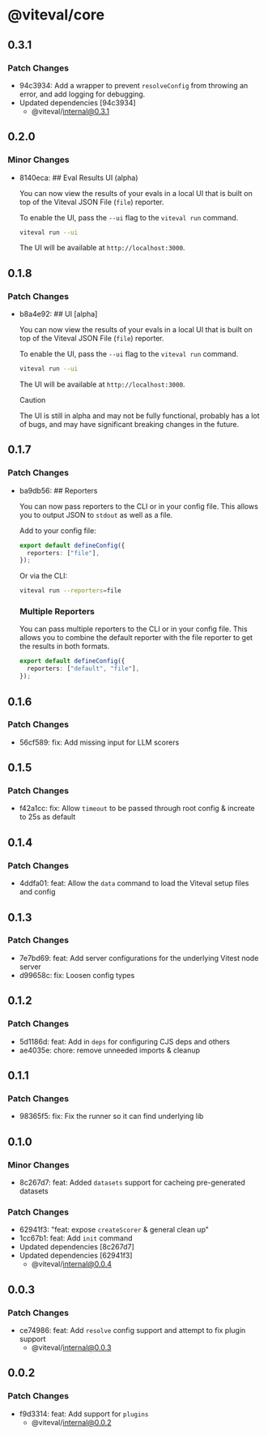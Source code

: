 # @viteval/core

## 0.3.1

### Patch Changes

- 94c3934: Add a wrapper to prevent `resolveConfig` from throwing an error, and add logging for debugging.
- Updated dependencies [94c3934]
  - @viteval/internal@0.3.1

## 0.2.0

### Minor Changes

- 8140eca: ## Eval Results UI (alpha)

  You can now view the results of your evals in a local UI that is built on top of the Viteval JSON File (`file`) reporter.

  To enable the UI, pass the `--ui` flag to the `viteval run` command.

  ```sh
  viteval run --ui
  ```

  The UI will be available at `http://localhost:3000`.

## 0.1.8

### Patch Changes

- b8a4e92: ## UI [alpha]

  You can now view the results of your evals in a local UI that is built on top of the Viteval JSON File (`file`) reporter.

  To enable the UI, pass the `--ui` flag to the `viteval run` command.

  ```sh
  viteval run --ui
  ```

  The UI will be available at `http://localhost:3000`.

  > [!CAUTION]
  > The UI is still in alpha and may not be fully functional, probably has a lot of bugs, and may have significant breaking changes in the future.

## 0.1.7

### Patch Changes

- ba9db56: ## Reporters

  You can now pass reporters to the CLI or in your config file. This allows you to output JSON to `stdout` as well as a file.

  Add to your config file:

  ```ts
  export default defineConfig({
    reporters: ["file"],
  });
  ```

  Or via the CLI:

  ```sh
  viteval run --reporters=file
  ```

  ### Multiple Reporters

  You can pass multiple reporters to the CLI or in your config file. This allows you to combine the default reporter with the file reporter to get the results in both formats.

  ```ts
  export default defineConfig({
    reporters: ["default", "file"],
  });
  ```

## 0.1.6

### Patch Changes

- 56cf589: fix: Add missing input for LLM scorers

## 0.1.5

### Patch Changes

- f42a1cc: fix: Allow `timeout` to be passed through root config & increate to 25s as default

## 0.1.4

### Patch Changes

- 4ddfa01: feat: Allow the `data` command to load the Viteval setup files and config

## 0.1.3

### Patch Changes

- 7e7bd69: feat: Add server configurations for the underlying Vitest node server
- d99658c: fix: Loosen config types

## 0.1.2

### Patch Changes

- 5d1186d: feat: Add in `deps` for configuring CJS deps and others
- ae4035e: chore: remove unneeded imports & cleanup

## 0.1.1

### Patch Changes

- 98365f5: fix: Fix the runner so it can find underlying lib

## 0.1.0

### Minor Changes

- 8c267d7: feat: Added `datasets` support for cacheing pre-generated datasets

### Patch Changes

- 62941f3: "feat: expose `createScorer` & general clean up"
- 1cc67b1: feat: Add `init` command
- Updated dependencies [8c267d7]
- Updated dependencies [62941f3]
  - @viteval/internal@0.0.4

## 0.0.3

### Patch Changes

- ce74986: feat: Add `resolve` config support and attempt to fix plugin support
  - @viteval/internal@0.0.3

## 0.0.2

### Patch Changes

- f9d3314: feat: Add support for `plugins`
  - @viteval/internal@0.0.2
